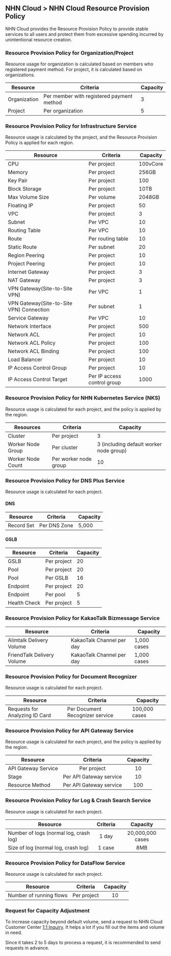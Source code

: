 ## NHN Cloud > NHN Cloud Resource Provision Policy 
NHN Cloud provides the Resource Provision Policy to provide stable services to all users and protect them from excessive spending incurred by unintentional resource creation. 

### Resource Provision Policy for Organization/Project 
Resource usage for organization is calculated based on members who registered payment method. For project, it is calculated based on organizations.  

|Resource | Criteria | Capacity | 
|----|----|----|
|Organization    | Per member with registered payment method |3|
|Project     | Per organization |5|

### Resource Provision Policy for Infrastructure Service  
Resource usage is calculated by the project, and the Resource Provision Policy is applied for each region. 

|Resource | Criteria | Capacity |
|----|----|----|
|CPU    | Per project |100vCore|
|Memory     | Per project |256GB|
| Key Pair | Per project | 100 |
|Block Storage| Per project |10TB|
|Max Volume Size| Per volume |2048GB|
|Floating IP | Per project |50|
|VPC | Per project |3|
|Subnet | Per VPC |10|
|Routing Table | Per VPC |10|
|Route | Per routing table |10|
|Static Route | Per subnet | 20 |
|Region Peering | Per project |10 | 
|Project Peering |Per project  |10 | 
|Internet Gateway | Per project |3|
|NAT Gateway | Per project | 3 | 
|VPN Gateway(Site-to-Site VPN) | Per VPC | 1 | 
|VPN Gateway(Site-to-Site VPN) Connection | Per subnet | 1 |  
|Service Gateway | Per VPC | 10 | 
| Network Interface | Per project | 500 | 
| Network ACL | Per project | 10 | 
| Network ACL Policy | Per project | 100 | 
| Network ACL Binding | Per project | 100 | 
|Load Balancer | Per project |10|
|IP Access Control Group    | Per project |10|
|IP Access Control Target | Per IP access control group    |1000|

### Resource Provision Policy for NHN Kubernetes Service (NKS)  
Resource usage is calculated for each project, and the policy is applied by the region. 

|Resources | Criteria | Capacity | 
|----|----|----|
|Cluster	| Per project |3|
|Worker Node Group	 | Per cluster |3 (including default worker node group)|
|Worker Node Count	 | Per worker node group  |10|

### Resource Provision Policy for DNS Plus Service 
Resource usage is calculated for each project.

#### DNS
|Resource | Criteria | Capacity |
|----|----|----|
|Record Set    | Per DNS Zone |5,000|

#### GSLB
|Resource | Criteria | Capacity |
|----|----|----|
|GSLB    | Per project | 20|
|Pool    | Per project | 20 |
|Pool   | Per GSLB    | 16 |
|Endpoint | Per project | 20 |
|Endpoint| Per pool | 5 |
|Health Check    | Per project | 5 |

### Resource Provision Policy for KakaoTalk Bizmessage Service
| Resource | Criteria | Capacity |
| -------- | -------- | -------- |
| Alimtalk Delivery Volume | KakaoTalk Channel per day | 1,000 cases |
| FriendTalk Delivery Volume | KakaoTalk Channel per day | 1,000 cases |

### Resource Provision Policy for Document Recognizer
Resource usage is calculated for each project.

| Resource | Criteria | Capacity |
| -------- | -------- | -------- |
| Requests for Analyzing ID Card | Per Document Recognizer service | 100,000 cases |

### Resource Provision Policy for API Gateway Service
Resource usage is calculated for each project, and the policy is applied by the region.

| Resource | Criteria | Capacity |
| --- | :---: | :---: |
| API Gateway Service | Per project | 10 |
| Stage | Per API Gateway service | 10 |
| Resource Method | Per API Gateway service | 100 |

### Resource Provision Policy for Log & Crash Search Service
Resource usage is calculated for each project.

| Resource | Criteria | Capacity |
| --- | :---: | :---: |
| Number of logs (normal log, crash log) | 1 day | 20,000,000 cases |
| Size of log (normal log, crash log) | 1 case | 8MB |

### Resource Provision Policy for DataFlow Service
Resource usage is calculated for each project.

| Resource | Criteria | Capacity |
| --- | :---: | :---: |
| Number of running flows | Per project | 10 |

### Request for Capacity Adjustment
To increase capacity beyond default volume, send a request to NHN Cloud Customer Center [1:1 Inquiry](https://nhncloud.com/kr/support/inquiry). 
It helps a lot if you fill out the items and volume in need. 

Since it takes 2 to 5 days to process a request, it is recommended to send requests in advance.
